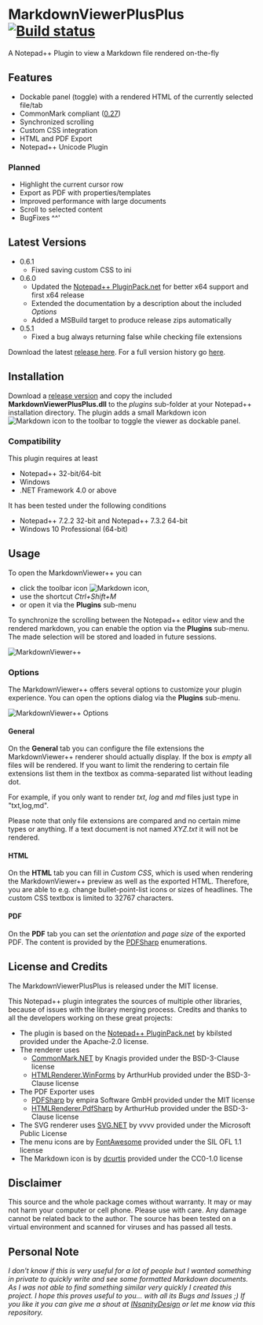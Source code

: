 # MarkdownViewerPlusPlus [![Build status](https://ci.appveyor.com/api/projects/status/jkuuth039vioms74?svg=true)](https://ci.appveyor.com/project/nea/markdownviewerplusplus)
A Notepad++ Plugin to view a Markdown file rendered on-the-fly

## Features
* Dockable panel (toggle) with a rendered HTML of the currently selected file/tab
* CommonMark compliant ([0.27][4])
* Synchronized scrolling
* Custom CSS integration
* HTML and PDF Export
* Notepad++ Unicode Plugin

### Planned
* Highlight the current cursor row
* Export as PDF with properties/templates
* Improved performance with large documents
* Scroll to selected content
* BugFixes ^^'

## Latest Versions
* 0.6.1
  * Fixed saving custom CSS to ini
* 0.6.0
  * Updated the [Notepad++ PluginPack.net][2] for better x64 support and first x64 release
  * Extended the documentation by a description about the included *Options*
  * Added a MSBuild target to produce release zips automatically
* 0.5.1
  * Fixed a bug always returning false while checking file extensions
  
Download the latest [release here][9]. For a full version history go [here][10].

## Installation
Download a [release version][9] and copy the included **MarkdownViewerPlusPlus.dll** to the *plugins* sub-folder at your Notepad++ installation directory. The plugin adds a small Markdown icon ![Markdown icon](https://github.com/nea/MarkdownViewerPlusPlus/blob/master/MarkdownViewerPlusPlus/Resources/markdown-16x16-solid.png?raw=true) to the toolbar to toggle the viewer as dockable panel.

### Compatibility
This plugin requires at least
* Notepad++ 32-bit/64-bit
* Windows
* .NET Framework 4.0 or above

It has been tested under the following conditions
* Notepad++ 7.2.2 32-bit and Notepad++ 7.3.2 64-bit
* Windows 10 Professional (64-bit)

## Usage
To open the MarkdownViewer++ you can 
* click the toolbar icon ![Markdown icon](https://github.com/nea/MarkdownViewerPlusPlus/raw/master/MarkdownViewerPlusPlus/Resources/markdown-16x16-solid.png), 
* use the shortcut _Ctrl+Shift+M_
* or open it via the **Plugins** sub-menu

To synchronize the scrolling between the Notepad++ editor view and the rendered markdown, you can enable the option via the **Plugins** sub-menu. The made selection will be stored and loaded in future sessions.

![MarkdownViewer++](https://github.com/nea/MarkdownViewerPlusPlus/blob/master/MarkdownViewerPlusPlus/Resources/MarkdownViewerPlusPlus.png?raw=true)

### Options
The MarkdownViewer++ offers several options to customize your plugin experience. You can open the options dialog via the **Plugins** sub-menu.

![MarkdownViewer++ Options](https://github.com/nea/MarkdownViewerPlusPlus/blob/master/MarkdownViewerPlusPlus/Resources/MarkdownViewerPlusPlus-Options.png?raw=true)

#### General
On the **General** tab you can configure the file extensions the MarkdownViewer++ renderer should actually display. If the box is *empty* all files will be rendered. If you want to limit the rendering to certain file extensions list them in the textbox as comma-separated list without leading dot.

For example, if you only want to render *txt*, *log* and *md* files just type in "txt,log,md".

Please note that only file extensions are compared and no certain mime types or anything. If a text document is not named *XYZ.txt* it will not be rendered.

#### HTML
On the **HTML** tab you can fill in *Custom CSS*, which is used when rendering the MarkdownViewer++ preview as well as the exported HTML. Therefore, you are able to e.g. change bullet-point-list icons or sizes of headlines. The custom CSS textbox is limited to 32767 characters.

#### PDF
On the **PDF** tab you can set the *orientation* and *page size* of the exported PDF. The content is provided by the [PDFSharp][5] enumerations.

## License and Credits
The MarkdownViewerPlusPlus is released under the MIT license.

This Notepad++ plugin integrates the sources of multiple other libraries, because of issues with the library merging process. Credits and thanks to all the developers working on these great projects:
* The plugin is based on the [Notepad++ PluginPack.net][2] by kbilsted provided under the Apache-2.0 license.
* The renderer uses 
  * [CommonMark.NET][3] by Knagis provided under the BSD-3-Clause license
  * [HTMLRenderer.WinForms][6] by ArthurHub provided under the BSD-3-Clause license
* The PDF Exporter uses 
  * [PDFSharp][5] by empira Software GmbH provided under the MIT license
  * [HTMLRenderer.PdfSharp][6] by ArthurHub provided under the BSD-3-Clause license
* The SVG renderer uses [SVG.NET][11] by vvvv provided under the Microsoft Public License
* The menu icons are by [FontAwesome][7] provided under the SIL OFL 1.1 license
* The Markdown icon is by [dcurtis][8] provided under the CC0-1.0 license

## Disclaimer
This source and the whole package comes without warranty. It may or may not harm your computer or cell phone. Please use with care. Any damage cannot be related back to the author. The source has been tested on a virtual environment and scanned for viruses and has passed all tests.

## Personal Note
*I don't know if this is very useful for a lot of people but I wanted something in private to quickly write and see some formatted Markdown documents. As I was not able to find something similar very quickly I created this project. I hope this proves useful to you... with all its Bugs and Issues ;) If you like it you can give me a shout at [INsanityDesign][1] or let me know via this repository.*

  [1]: http://www.insanitydesign.com/wp/
  [2]: https://github.com/kbilsted/NotepadPlusPlusPluginPack.Net
  [3]: https://github.com/Knagis/CommonMark.NET
  [4]: http://spec.commonmark.org/
  [5]: http://www.pdfsharp.net/
  [6]: https://htmlrenderer.codeplex.com/
  [7]: http://fontawesome.io/
  [8]: https://github.com/dcurtis/markdown-mark
  [9]: https://github.com/nea/MarkdownViewerPlusPlus/releases
  [10]: https://github.com/nea/MarkdownViewerPlusPlus/wiki/Version-History
  [11]: https://github.com/vvvv/SVG